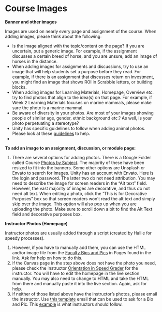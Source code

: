 # Course Images
**Banner and other images**

Images are used on nearly every page and assignment of the course. When adding images, please think about the following:

-  Is the image aligned with the topic/content on the page? If you are uncertain, put a generic image. For example, if the assignment discusses a certain breed of horse, and you are unsure, add an image of horses in the distance.
-  When adding images for assignments and discussions, try to use an image that will help students set a purpose before they read. For example, if there is an assignment that discusses return on investment, you might find an image that shows ROI in Scrabble letters, or building blocks.
-  When adding images for Learning Materials, Homepage, Overview etc. try to find photos that align to the idea(s) on that page. For example, if Week 2 Learning Materials focuses on marine mammals, please make sure the photo is a marine mammal.
-  Be aware of diversity in your photos. Are most of your images showing people of similar age, gender, ethnic background etc.? As well, is your photo perpetuating a stereotype?
-  Unity has specific guidelines to follow when adding animal photos. Please look at these [guidelines](https://docs.google.com/presentation/d/1zfDZAUHZsHRAzsL2lEcbiWEoJ8JMLrTJ1GXBhEiAb6g/edit#slide=id.g277b6ef7b1d_0_1291) to help.
- 
**To add an image to an assignment, discussion, or module page:**
1. There are several options for adding photos. There is a Google Folder called Course [Photos by Subject](https://drive.google.com/drive/folders/1W3Vu0Gv2c8LfjlW6Kppp1Rlwu2BH_6cq). The majority of these have been resized to fit into the banners.  Some other options are Unsplash or Envato to search for images. Unity has an account with Envato. Here is the login and password. The latter two do not need attribution. You may need to describe the image for screen readers in the “Alt text” field. However, the vast majority of images are decorative, and thus do not need alt text. When editing a photo, click the “This is for Decorative Purposes” box so that screen readers won’t read the alt text and simply skip over the image. This option will also pop up when you are uploading the photo. Make sure to scroll down a bit to find the Alt Text field and decorative purposes box.

**Instructor Photos (Homepage)**

Instructor photos are usually added through a script (created by Hallie for speedy processes).

1. However, if you have to manually add them, you can use the HTML and/or image file from the [Faculty Bios and Pics](https://unity.instructure.com/courses/3716914/pages) in Pages found in the link. Ask for help on how to do this.
2. If the Canvas page in the step above does not have the photo you need, please check the Instructor [Orientation in Speed Grader](https://unity.instructure.com/courses/3778116/gradebook/speed_grader?assignment_id=41211055&student_id=12956050) for the instructor. You will have to edit the homepage in the live section manually. You may also need to change to HTML and take the HTML from there and manually paste it into the live section. Again, ask for help.
3. If neither of those listed above have the instructor’s photos, please email the instructor. Use [this template](https://docs.google.com/document/d/1EnO5nX2CvNVkpvtp2yMEeEchIK0mFt75HdjuzJhdbiw/edit#bookmark=id.7gxeynavt35f) email that can be used to ask for a Bio and Pic. This [example](https://docs.google.com/document/d/1rqonkqWY8dR4MpZheqHKIQYy7QUWPYRl/edit) is what instructors should follow. 
